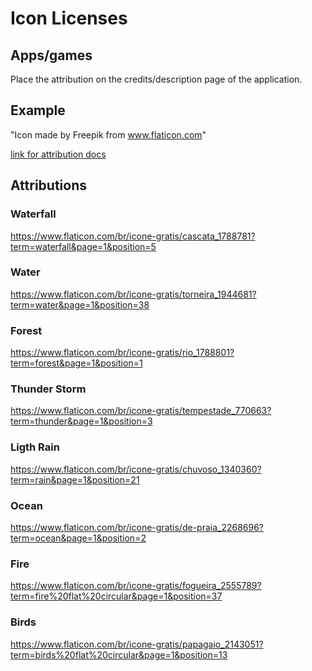 # Icon Licenses

## Apps/games

Place the attribution on the credits/description page of the application.

## Example

"Icon made by Freepik from www.flaticon.com"

[link for attribution docs](https://support.flaticon.com/hc/en-us/articles/207248209-How-I-must-insert-the-attribution)

## Attributions

### Waterfall

https://www.flaticon.com/br/icone-gratis/cascata_1788781?term=waterfall&page=1&position=5

### Water

https://www.flaticon.com/br/icone-gratis/torneira_1944681?term=water&page=1&position=38

### Forest

https://www.flaticon.com/br/icone-gratis/rio_1788801?term=forest&page=1&position=1

### Thunder Storm

https://www.flaticon.com/br/icone-gratis/tempestade_770663?term=thunder&page=1&position=3

### Ligth Rain

https://www.flaticon.com/br/icone-gratis/chuvoso_1340360?term=rain&page=1&position=21

### Ocean

https://www.flaticon.com/br/icone-gratis/de-praia_2268696?term=ocean&page=1&position=2

### Fire

https://www.flaticon.com/br/icone-gratis/fogueira_2555789?term=fire%20flat%20circular&page=1&position=37

### Birds

https://www.flaticon.com/br/icone-gratis/papagaio_2143051?term=birds%20flat%20circular&page=1&position=13
